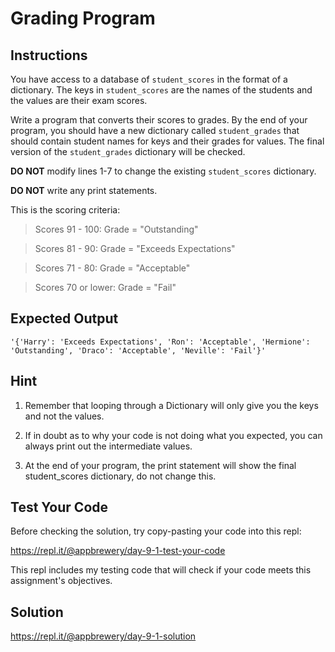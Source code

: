 # Grading Program

## Instructions

You have access to a database of `student_scores` in the format of a dictionary. The keys in `student_scores` are the names of the students and the values are their exam scores.

Write a program that converts their scores to grades. By the end of your program, you should have a new dictionary called `student_grades` that should contain student names for keys and their grades for values. The final version of the `student_grades` dictionary will be checked.

**DO NOT** modify lines 1-7 to change the existing `student_scores` dictionary.

**DO NOT** write any print statements.

This is the scoring criteria:

> Scores 91 - 100: Grade = "Outstanding"

> Scores 81 - 90: Grade = "Exceeds Expectations"

> Scores 71 - 80: Grade = "Acceptable"

> Scores 70 or lower: Grade = "Fail"

## Expected Output

```
'{'Harry': 'Exceeds Expectations', 'Ron': 'Acceptable', 'Hermione': 'Outstanding', 'Draco': 'Acceptable', 'Neville': 'Fail'}'
```

## Hint

1. Remember that looping through a Dictionary will only give you the keys and not the values.

2. If in doubt as to why your code is not doing what you expected, you can always print out the intermediate values.

3. At the end of your program, the print statement will show the final student_scores dictionary, do not change this.

## Test Your Code

Before checking the solution, try copy-pasting your code into this repl:

https://repl.it/@appbrewery/day-9-1-test-your-code

This repl includes my testing code that will check if your code meets this assignment's objectives.

## Solution

https://repl.it/@appbrewery/day-9-1-solution